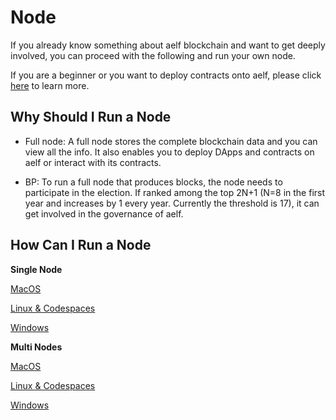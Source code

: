 # Node

If you already know something about aelf blockchain and want to get deeply involved, you can proceed with the following and run your own node.

If you are a beginner or you want to deploy contracts onto aelf, please click [here](https://docs.aelf.io/en/latest/getting-started/smart-contract-development/index.html) to learn more.



## Why Should I Run a Node

- Full node: A full node stores the complete blockchain data and you can view all the info. It also enables you to deploy DApps and contracts on aelf or interact with its contracts.

- BP: To run a full node that produces blocks, the node needs to participate in the election. If ranked among the top 2N+1 (N=8 in the first year and increases by 1 every year. Currently the threshold is 17), it can get involved in the governance of aelf.



## How Can I Run a Node

**Single Node**

[MacOS](single_MacOS.md)

[Linux & Codespaces](single_Linux_and_Codespaces.md)

[Windows](single_Windows.md)

**Multi Nodes**

[MacOS](multi_MacOS.md)

[Linux & Codespaces](multi_Linux_and_Codespaces.md)

[Windows](multi_Windows.md)



